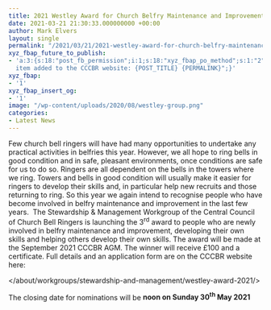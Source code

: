 ```yaml
---
title: 2021 Westley Award for Church Belfry Maintenance and Improvement
date: 2021-03-21 21:30:33.000000000 +00:00
author: Mark Elvers
layout: single
permalink: "/2021/03/21/2021-westley-award-for-church-belfry-maintenance-and-improvement/"
xyz_fbap_future_to_publish:
- 'a:3:{s:18:"post_fb_permission";i:1;s:18:"xyz_fbap_po_method";s:1:"2";s:16:"xyz_fbap_message";s:62:"News
  item added to the CCCBR website: {POST_TITLE} {PERMALINK}";}'
xyz_fbap:
- '1'
xyz_fbap_insert_og:
- '1'
image: "/wp-content/uploads/2020/08/westley-group.png"
categories:
- Latest News
---
```

Few church bell ringers will have had many opportunities to undertake any practical activities in belfries this year. However, we all hope to ring bells in good condition and in safe, pleasant environments, once conditions are safe for us to do so. Ringers are all dependent on the bells in the towers where we ring. Towers and bells in good condition will usually make it easier for ringers to develop their skills and, in particular help new recruits and those returning to ring. So this year we again intend to recognise people who have become involved in belfry maintenance and improvement in the last few years.  The Stewardship & Management Workgroup of the Central Council of Church Bell Ringers is launching the 3<sup>rd</sup> award to people who are newly involved in belfry maintenance and improvement, developing their own skills and helping others develop their own skills. The award will be made at the September 2021 CCCBR AGM. The winner will receive £100 and a certificate. Full details and an application form are on the CCCBR website here:

</about/workgroups/stewardship-and-management/westley-award-2021/>

The closing date for nominations will be **noon on Sunday 30<sup>th</sup> May 2021**
